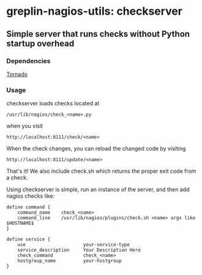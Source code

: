 greplin-nagios-utils: checkserver
=================================

Simple server that runs checks without Python startup overhead
--------------------------------------------------------------

### Dependencies

[Tornado](/facebook/tornado)

### Usage

checkserver loads checks located at

    /usr/lib/nagios/check_<name>.py

when you visit

    http://localhost:8111/check/<name>

When the check changes, you can reload the changed code by visiting

    http://localhost:8111/update/<name>

That's it!  We also include check.sh which returns the proper exit code from a check.

Using checkserver is simple, run an instance of the server, and then add nagios checks like:

	define command {
	    command_name    check_<name>
	    command_line    /usr/lib/nagios/plugins/check.sh <name> args like $HOSTNAME$
	}

	define service {
	    use                     your-service-type
	    service_description     Your Description Here
	    check_command           check_<name>
	    hostgroup_name          your-hostgroup
	}
